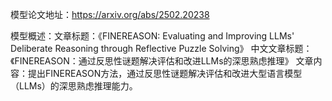 模型论文地址：https://arxiv.org/abs/2502.20238

模型概述：文章标题：《FINEREASON: Evaluating and Improving LLMs' Deliberate Reasoning through Reflective Puzzle Solving》
中文文章标题：《FINEREASON：通过反思性谜题解决评估和改进LLMs的深思熟虑推理》
文章内容：提出FINEREASON方法，通过反思性谜题解决评估和改进大型语言模型（LLMs）的深思熟虑推理能力。

